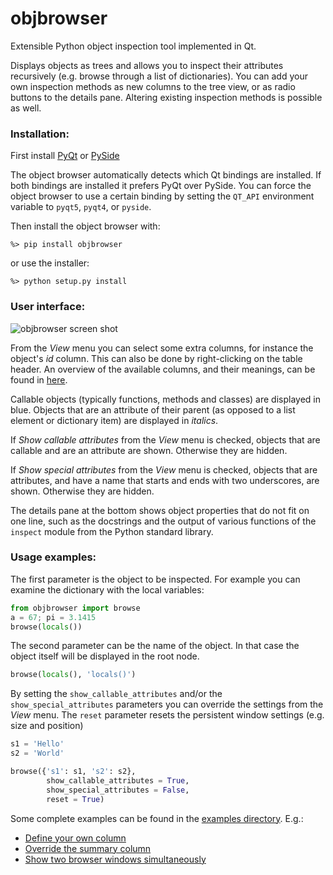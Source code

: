 objbrowser
==========

Extensible Python object inspection tool implemented in Qt.

Displays objects as trees and allows you to inspect their attributes
recursively (e.g. browse through a list of dictionaries). You can add 
your own inspection methods as new columns to the tree view, or as radio buttons
to the details pane. Altering existing inspection methods is possible as well.

### Installation:

First install
	    [PyQt](https://www.riverbankcomputing.com/software/pyqt/download5)
    or
	    [PySide](http://wiki.qt.io/Category:LanguageBindings::PySide::Downloads)

The object browser automatically detects which Qt bindings are installed. If both bindings are
installed it prefers PyQt over PySide. You can force the object browser to use a certain binding
by setting the `QT_API` environment variable to `pyqt5`, `pyqt4`, or `pyside`.

Then install the object browser with:

    %> pip install objbrowser

or use the installer:

    %> python setup.py install


### User interface:

![objbrowser screen shot](screen_shot.png)


From the _View_ menu you can select some extra columns, for instance the 
object's _id_ column. This can also be done by right-clicking on the table
header. An overview of the available columns, and their meanings, can be
found in [here](columns.md).

Callable objects (typically functions, methods and classes) are displayed
in blue. Objects that are an attribute of their parent (as opposed to a
list element or dictionary item) are displayed in _italics_.

If _Show callable attributes_ from the _View_ menu is checked, objects
that are callable and are an attribute are shown. Otherwise they are hidden.

If _Show special attributes_ from the _View_ menu is checked, objects
that are attributes, and have a name that starts and ends with two
underscores, are shown. Otherwise they are hidden.

The details pane at the bottom shows object properties that do not fit
on one line, such as the docstrings and the output of various functions 
of the `inspect` module from the Python standard library.


### Usage examples:

The first parameter is the object to be inspected. For example you can 
examine the dictionary with the local variables:

```Python
from objbrowser import browse
a = 67; pi = 3.1415 
browse(locals())
```

The second parameter can be the name of the object. In that case the object
itself will be displayed in the root node.

```Python
browse(locals(), 'locals()')
```

By setting the `show_callable_attributes` and/or the `show_special_attributes`
parameters you can override the settings from the _View_ menu. The `reset`
parameter resets the persistent window settings (e.g. size and position)

```Python
s1 = 'Hello'
s2 = 'World'

browse({'s1': s1, 's2': s2}, 
        show_callable_attributes = True,
        show_special_attributes = False, 
        reset = True)
```

Some complete examples can be found in the [examples directory](examples). E.g.:

* [Define your own column](examples/simple_add_column.py)
* [Override the summary column](examples/override_summary.py)
* [Show two browser windows simultaneously](examples/modules.py)
